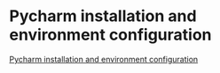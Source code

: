 # Pycharm installation and environment configuration
[Pycharm installation and environment configuration](https://aiwithcloud.com/2022/09/19/pycharm_installation_and_environment_configuration/)